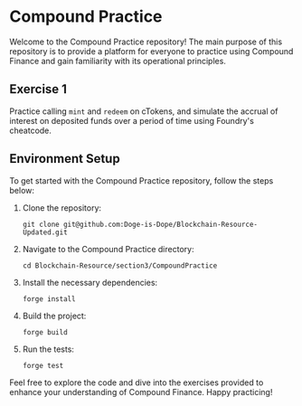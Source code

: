 # Compound Practice

Welcome to the Compound Practice repository! The main purpose of this repository is to provide a platform for everyone to practice using Compound Finance and gain familiarity with its operational principles.

## Exercise 1

Practice calling `mint` and `redeem` on cTokens, and simulate the accrual of interest on deposited funds over a period of time using Foundry's cheatcode.

## Environment Setup

To get started with the Compound Practice repository, follow the steps below:

1. Clone the repository:

   ```shell
   git clone git@github.com:Doge-is-Dope/Blockchain-Resource-Updated.git
   ```

2. Navigate to the Compound Practice directory:

   ```shell
   cd Blockchain-Resource/section3/CompoundPractice
   ```

3. Install the necessary dependencies:

   ```shell
   forge install
   ```

4. Build the project:

   ```shell
   forge build
   ```

5. Run the tests:
   ```shell
   forge test
   ```

Feel free to explore the code and dive into the exercises provided to enhance your understanding of Compound Finance. Happy practicing!
